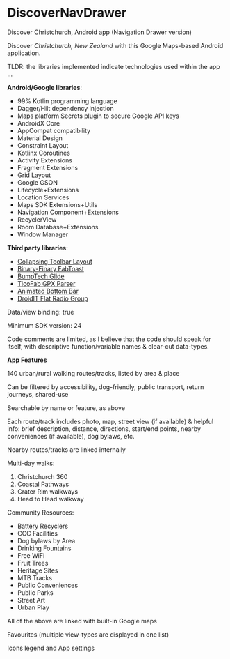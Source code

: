 # DiscoverNavDrawer
Discover Christchurch, Android app (Navigation Drawer version)

Discover *Christchurch, New Zealand* with this Google Maps-based Android application.

TLDR: the libraries implemented indicate technologies used within the app ...

**Android/Google libraries**:
* 99% Kotlin programming language
* Dagger/Hilt dependency injection
* Maps platform Secrets plugin to secure Google API keys
* AndroidX Core
* AppCompat compatibility
* Material Design
* Constraint Layout
* Kotlinx Coroutines
* Activity Extensions
* Fragment Extensions
* Grid Layout
* Google GSON
* Lifecycle+Extensions
* Location Services
* Maps SDK Extensions+Utils
* Navigation Component+Extensions
* RecyclerView
* Room Database+Extensions
* Window Manager

**Third party libraries**:
* [Collapsing Toolbar Layout](https://github.com/HendraAnggrian/collapsingtoolbarlayout-subtitle)
* [Binary-Finary FabToast](https://android-arsenal.com/details/1/6589)
* [BumpTech Glide](https://github.com/bumptech/glide)
* [TicoFab GPX Parser](https://github.com/ticofab/android-gpx-parser)
* [Animated Bottom Bar](https://android-arsenal.com/details/1/8058)
* [DroidIT Flat Radio Group](https://github.com/droid-it/Flat-Radio-Group)

Data/view binding: true

Minimum SDK version: 24

Code comments are limited, as I believe that the code should speak for itself, with descriptive function/variable names & clear-cut data-types.

**App Features**

140 urban/rural walking routes/tracks, listed by area & place

Can be filtered by accessibility, dog-friendly, public transport, return journeys, shared-use

Searchable by name or feature, as above

Each route/track includes photo, map, street view (if available) & helpful info: brief description, distance, directions, start/end points, nearby conveniences (if available), dog bylaws, etc.

Nearby routes/tracks are linked internally

Multi-day walks:
1. Christchurch 360
2. Coastal Pathways
3. Crater Rim walkways
4. Head to Head walkway

Community Resources:
* Battery Recyclers
* CCC Facilities
* Dog bylaws by Area
* Drinking Fountains
* Free WiFi
* Fruit Trees
* Heritage Sites
* MTB Tracks
* Public Conveniences
* Public Parks
* Street Art
* Urban Play

All of the above are linked with built-in Google maps

Favourites (multiple view-types are displayed in one list)

Icons legend and App settings
